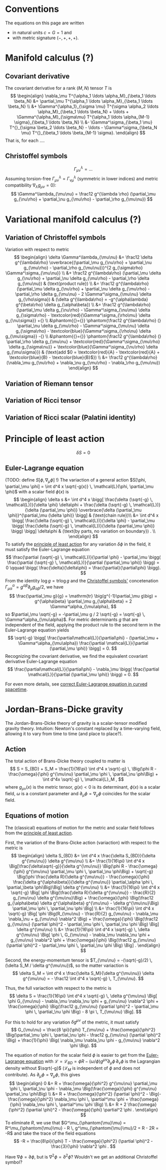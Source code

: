 Conventions
===========

The equations on this page are written

- in natural units $c = G = 1$ and
- with metric signature $(-,+,+,+)$.

Manifold calculus (?)
=====================

Covariant derivative
--------------------
The covariant derivative for a rank $(M,N)$ tensor $T$ is
$$
\begin{align}
\nabla_\mu T^{\alpha_1 \ldots \alpha_M}_{\beta_1 \ldots \beta_N} &= \partial_\mu T^{\alpha_1 \ldots \alpha_M}_{\beta_1 \ldots \beta_N} \\
                                                                 &+ \Gamma^{\alpha_1}_{\sigma \mu} T^{\sigma \alpha_2 \ldots \alpha_M}_{\beta_1 \ldots \beta_N} + \ldots + \Gamma^{\alpha_M}_{\sigma\mu} T^{\alpha_1 \ldots \alpha_{M-1} \sigma}_{\beta_1 \ldots \beta_N} \\
                                                                 &- \Gamma^\sigma_{\beta_1 \mu} T^{}_{\sigma \beta_2 \ldots \beta_N} - \ldots - \Gamma^\sigma_{\beta_N \mu} T^{}_{\beta_1 \ldots \beta_{M-1} \sigma}.
\end{align}
$$
That is, for each ....

Christoffel symbols
-------------------
$$
\Gamma^\lambda_{\mu\nu} = \ldots
$$
Assuming torsion-free $\Gamma^\lambda_{\mu\nu} = \Gamma^\lambda_{\nu\mu}$ (symmetric in lower indices) and metric compatibility $\nabla_\lambda g_{\mu\nu} = 0$):
$$
\Gamma^\lambda_{\mu\nu} = \frac12 g^{\lambda \rho} (\partial_\mu g_{\nu\rho} + \partial_\nu g_{\mu\rho} - \partial_\rho g_{\mu\nu})
$$

Variational manifold calculus (?)
=================================

Variation of Christoffel symbols
--------------------------------
Variation with respect to metric
$$
\begin{align}
\delta \Gamma^\lambda_{\mu\nu} &= \frac12 \delta g^{\lambda\rho} \overbrace{(\partial_\mu g_{\nu\rho} + \partial_\nu g_{\mu\rho} - \partial_\rho g_{\mu\nu})}^{2 g_{\sigma\rho} \Gamma^\sigma_{\mu\nu}} \\
                               &+ \frac12        g^{\lambda\rho} (\partial_\mu \delta g_{\nu\rho} + \partial_\nu \delta g_{\mu\rho} - \partial_\rho \delta g_{\mu\nu}) & (\text{product rule}) \\
                               &= \frac12 g^{\lambda\rho} (\partial_\mu \delta g_{\nu\rho} + \partial_\nu \delta g_{\mu\rho} - \partial_\rho \delta g_{\mu\nu} - 2 \Gamma^\sigma_{\mu\nu} \delta g_{\rho\sigma}) & (\delta g^{\lambda\rho} = -g^{\alpha\lambda} g^{\beta\rho} \delta g_{\alpha\beta}) \\
                               &= \frac12 g^{\lambda\rho} (\partial_\mu \delta g_{\nu\rho} - \Gamma^\sigma_{\nu\mu} \delta g_{\sigma\rho} - \textcolor{red}{\Gamma^\sigma_{\rho\mu} \delta g_{\nu\sigma}} +{} \\
                               &\phantom{{}={}} \phantom{\frac12 g^{\lambda\rho} (} \partial_\nu \delta g_{\mu\rho} - \Gamma^\sigma_{\mu\nu} \delta g_{\sigma\rho} - \textcolor{blue}{\Gamma^\sigma_{\rho\nu} \delta g_{\mu\sigma}} -{} \\
                               &\phantom{{}={}} \phantom{\frac12 g^{\lambda\rho} (} \partial_\rho \delta g_{\mu\nu} + \textcolor{red}{\Gamma^\sigma_{\mu\rho} \delta g_{\sigma\nu}} + \textcolor{blue}{\Gamma^\sigma_{\nu\rho} \delta g_{\mu\sigma}}) & (\text{add $0 = \textcolor{red}{A} - \textcolor{red}{A} + \textcolor{blue}{B} - \textcolor{blue}{B}$}) \\
                               &= \frac12 g^{\lambda\rho} (\nabla_\mu g_{\nu\rho} + \nabla_\nu g_{\mu\rho} - \nabla_\rho g_{\mu\nu})
\end{align}
$$

Variation of Riemann tensor
---------------------------

Variation of Ricci tensor
-------------------------

Variation of Ricci scalar (Palatini identity)
-------------------------

Principle of least action
=========================

$$
\delta S = 0
$$

Euler-Lagrange equation
-----------------------

(TODO: define $S[\phi, \nabla_\mu \phi]$ !)
The variaction of a general action $S[\phi, \partial_\mu \phi] = \int d^4 x \sqrt{-g(x)} \, \mathcal{L}(\phi, \partial_\mu \phi)$ with a scalar field $\phi(x)$ is
$$
\begin{align}
\delta s &= \int d^4 x \bigg[ \frac{\delta (\sqrt{-g} \, \mathcal{L})}{\delta \phi} \delta\phi + \frac{\delta (\sqrt{-g} \, \mathcal{L})}{\delta (\partial_\mu \phi)} \overbrace{\delta (\partial_\mu \phi)}^{\partial_\mu (\delta \phi)} \bigg] & (\text{chain rule})\\
         &= \int d^4 x \bigg[ \frac{\delta (\sqrt{-g} \, \mathcal{L})}{\delta \phi} - \partial_\mu \bigg( \frac{\delta (\sqrt{-g} \, \mathcal{L})}{\delta (\partial_\mu \phi)} \bigg) \bigg] \delta\phi & (\text{by parts, no variation on boundary}) . \\
\end{align}
$$
To satisfy the [principle of least action](#principle-of-least-action) for any variation $\delta\phi$ in the field, it must satisfy the Euler-Lagrange equation
$$
\frac{\partial (\sqrt{-g} \, \mathcal{L})}{\partial \phi} - \partial_\mu \bigg( \frac{\partial (\sqrt{-g} \, \mathcal{L})}{\partial (\partial_\mu \phi)} \bigg) = 0
\qquad
\bigg( \frac{\delta}{\delta\phi} = \frac{\partial}{\partial\phi} \bigg).
$$
From the identity $\log g = \mathrm{tr} \log g$ and
the [Christoffel symbols'](#christoffel-symbols) concetenation $\Gamma^\alpha_{\mu\alpha} = g^{\alpha\beta} \partial_\mu g_{\alpha\beta} / 2$,
we have
$$
\frac{\partial_\mu g}{g} = \mathrm{tr} \big(g^{-1}\partial_\mu g\big) = g^{\alpha\beta} \partial_\mu g_{\alpha\beta} = 2 \Gamma^\alpha_{\mu\alpha},
$$
so $\partial_\mu \sqrt{-g} = -\partial_\mu g / 2 \sqrt{-g} = \sqrt{-g} \, \Gamma^\alpha_{\mu\alpha}$.
For metric determinants $g$ that are independent of the field, applying the product rule to the second term in the Euler-Lagrange equation yields
$$
\sqrt{-g} \bigg[ \frac{\partial\mathcal{L}}{\partial\phi} - (\partial_\mu + \Gamma^\alpha_{\mu\alpha}) \frac{\partial \mathcal{L}}{\partial (\partial_\mu \phi)} \bigg] = 0.
$$
Recognizing the covariant derivative,
we find the equivalent covariant derivative Euler-Lagrange equation
$$
\frac{\partial\mathcal{L}}{\partial\phi} - \nabla_\mu \bigg( \frac{\partial \mathcal{L}}{\partial (\partial_\mu \phi)} \bigg) = 0.
$$

For even more details, see
[correct Euler-Lagrange equation in curved spacetime](https://physics.stackexchange.com/a/723865/299916).

Jordan-Brans-Dicke gravity
==========================

The Jordan-Brans-Dicke theory of gravity is a scalar-tensor modified gravity theory.
Intuition: Newton's constant replaced by a time-varying field, allowing it to vary from time to time (and place to place?).

Action
------

The total action of Brans-Dicke theory coupled to matter is
$$
S = S_{BD} + S_M = \frac{1}{16\pi} \int d^4 x \sqrt{-g} \, \Big(\phi R - \frac{\omega}{\phi} g^{\mu\nu} \partial_\mu \phi \, \partial_\nu \phi\Big) + \int d^4x \sqrt{-g} \, \mathcal{L}_M ,
$$
where $g_{\mu\nu}(x)$ is the metric tensor,
$g(x) < 0$ is its determinant,
$\phi(x)$ is a scalar field,
$\omega$ is a constant parameter
and $\partial_\mu \phi = \nabla_\mu \phi$ coincides for the scalar field.

Equations of motion
-----------------------------

The (classical) equations of motion for the metric and scalar field
follows from the [principle of least action](#principle-of-least-action).

First, the variation of the Brans-Dicke action (variaction) with respect to the metric is
$$
\begin{align}
\delta S_{BD} &= \int d^4 x \frac{\delta S_{BD}}{\delta g^{\mu\nu}} \delta g^{\mu\nu} \\
              &= \frac{1}{16\pi} \int d^4 x \Big[\frac{\delta\sqrt{-g}}{\delta g^{\mu\nu}} \Big(\phi R - \frac{\omega}{\phi} g^{\mu\nu} \partial_\mu \phi \, \partial_\nu \phi\Big) + \sqrt{-g} \Big(\phi \frac{\delta R}{\delta g^{\mu\nu}} - \frac{\omega}{\phi} \frac{\delta g^{\alpha\beta}}{\delta g^{\mu\nu}} \partial_\alpha \phi \, \partial_\beta \phi\Big)\Big] \delta g^{\mu\nu} \\
              &= \frac{1}{16\pi} \int d^4 x \sqrt{-g} \Big[ \phi \Big(\frac{\delta R}{\delta g^{\mu\nu}} - \frac{R}{2} g_{\mu\nu} \delta g^{\mu\nu}\Big) + \frac{\omega}{\phi} \Big(\frac12 g_{\alpha\beta} \delta g^{\alpha\beta} g^{\mu\nu} - \delta g^{\mu\nu}\Big) \partial_\mu \phi \, \partial_\nu \phi \Big] \\
              &= \frac{1}{16\pi} \int d^4 x \sqrt{-g} \Big[ \phi \Big(R_{\mu\nu} - \frac{R}{2} g_{\mu\nu} - \nabla_\mu \nabla_\nu + g_{\mu\nu} \nabla^2 \Big) + \frac{\omega}{\phi} \Big(\frac12 g_{\mu\nu} (\partial \phi)^2 - \partial_\mu \phi \, \partial_\nu \phi \Big) \Big] \delta g^{\mu\nu} \\
              &= \frac{1}{16\pi} \int d^4 x \sqrt{-g} \, \delta g^{\mu\nu} \Big[ \phi \, G_{\mu\nu} - \nabla_\mu \nabla_\nu \phi + g_{\mu\nu} \nabla^2 \phi + \frac{\omega}{\phi} \Big(\frac12 g_{\mu\nu} (\partial \phi)^2 - \partial_\mu \phi \, \partial_\nu \phi \Big) \Big] .
\end{align}
$$

Second, the energy-momentum tensor is $T_{\mu\nu} = -(\sqrt{-g}/2) \, (\delta S_M / \delta g^{\mu\nu})$,
so the matter variaction is
$$
\delta S_M = \int d^4 x \frac{\delta S_M}{\delta g^{\mu\nu}} \delta g^{\mu\nu}
           = - \frac12 \int d^4 x \sqrt{-g} \, T_{\mu\nu}.
$$

Thus, the full variaction with respect to the metric is
$$
\delta S = \frac{1}{16\pi} \int d^4 x \sqrt{-g} \, \delta g^{\mu\nu} \Big[ \phi G_{\mu\nu} - \nabla_\mu \nabla_\nu \phi + g_{\mu\nu} \nabla^2 \phi + \frac{\omega}{\phi} \Big(\frac12 g_{\mu\nu} (\partial \phi)^2 - \partial_\mu \phi \, \partial_\nu \phi \Big) - 8 \pi \, T_{\mu\nu} \Big].
$$

For this to hold for any variation $\delta g^{\mu\nu}$ of the metric,
it must satisfy
$$
G_{\mu\nu} = \frac{8 \pi}{\phi} T_{\mu\nu} + \frac{\omega}{\phi^2} \Big(\partial_\mu \phi \, \partial_\nu \phi - \frac12 g_{\mu\nu} (\partial \phi)^2 \Big) + \frac{1}{\phi} \Big( \nabla_\mu \nabla_\nu \phi - g_{\mu\nu} \nabla^2 \phi \Big).
$$

The equation of motion for the scalar field $\phi$ is easier to get from the [Euler-Lagrange equation](#euler-lagrange-equation)
with $\mathcal{L} = \mathcal{L}_{BD} = \phi R - (\omega / \phi) g^{\mu\nu} \partial_\mu \phi \, \partial_\nu \phi$ is the Lagrangian density without $\sqrt{-g}$ ($\mathcal{L}_M$ is independent of $\phi$ and does not contribute).
As $\partial_\mu \phi = \nabla_\mu \phi$, this gives
$$
\begin{align}
0 &= R + \frac{\omega}{\phi^2} g^{\mu\nu} \partial_\mu \phi \, \partial_\nu \phi - \nabla_\mu \Big(\frac{\omega}{\phi} g^{\mu\nu} \partial_\nu \phi\Big) \\
  &= R + \frac{\omega}{\phi^2} (\partial \phi)^2 - \Big(-\frac{\omega}{\phi^2} \nabla_\mu \phi \, \partial^\mu \phi + \frac{\omega}{\phi} \nabla_\mu \phi \, \partial^\mu \phi \Big) \\
  &= R + 2 \frac{\omega}{\phi^2} (\partial \phi)^2 - \frac{\omega}{\phi} \partial^2 \phi .
\end{align}
$$
To eliminate $R$,
we use that $G^\mu_{\phantom{\mu}\mu} = R^\mu_{\phantom{\mu}\mu} - R \, g^\mu_{\phantom{\mu}\mu}/2 = R - 2R = -R$
and take the trace of the field equations
$$
-R = \frac{8\pi}{\phi} T - \frac{\omega}{\phi^2} (\partial \phi)^2 - \frac{3}{\phi} \nabla^2 \phi .
$$

Have $\nabla \phi = \partial \phi$, but is $\nabla^2 \phi = \partial^2 \phi$?
Wouldn't we get an additional Christoffel symbol?
